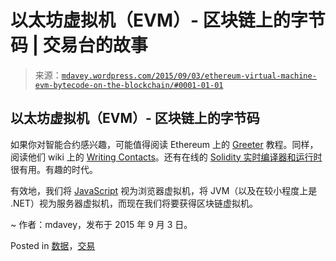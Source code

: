 <!--yml

分类：未分类

日期：2024 年 5 月 18 日 05:40:03

-->

# 以太坊虚拟机（EVM）- 区块链上的字节码 | 交易台的故事

> 来源：[`mdavey.wordpress.com/2015/09/03/ethereum-virtual-machine-evm-bytecode-on-the-blockchain/#0001-01-01`](https://mdavey.wordpress.com/2015/09/03/ethereum-virtual-machine-evm-bytecode-on-the-blockchain/#0001-01-01)

## 以太坊虚拟机（EVM）- 区块链上的字节码

如果你对智能合约感兴趣，可能值得阅读 Ethereum 上的 [Greeter](https://www.ethereum.org/greeter) 教程。同样，阅读他们 wiki 上的 [Writing Contacts](https://github.com/ethereum/go-ethereum/wiki/Contracts-and-Transactions)。还有在线的 [Solidity 实时编译器和运行时](https://chriseth.github.io/browser-solidity/) 很有用。有趣的时代。

有效地，我们将 [JavaScript](https://medium.com/javascript-scene/what-is-webassembly-the-dawn-of-a-new-era-61256ec5a8f6) 视为浏览器虚拟机，将 JVM（以及在较小程度上是 .NET）视为服务器虚拟机，而现在我们将要获得区块链虚拟机。

~ 作者：mdavey，发布于 2015 年 9 月 3 日。

Posted in [数据](https://mdavey.wordpress.com/category/data/)，[交易](https://mdavey.wordpress.com/category/trading/)
